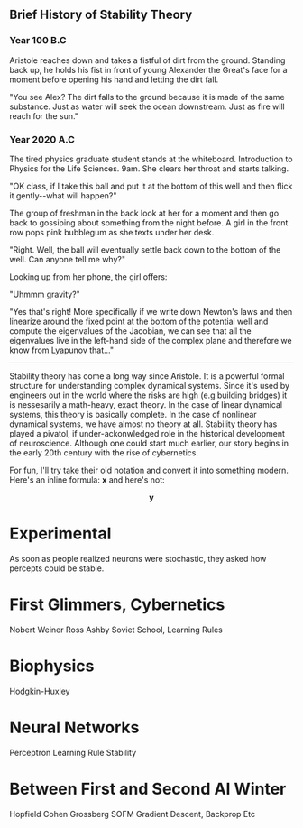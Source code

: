 ## Brief History of Stability Theory

### Year 100 B.C



Aristole reaches down and takes a fistful of dirt from the ground. Standing back up, he holds his fist in front of young Alexander the Great's face for a moment before opening his hand and letting the dirt fall.

"You see Alex? The dirt falls to the ground because it is made of the same substance. Just as water will seek the ocean downstream. Just as fire will reach for the sun."

### Year 2020 A.C

The tired physics graduate student stands at the whiteboard. Introduction to Physics for the Life Sciences. 9am. She clears her throat and starts talking.

"OK class, if I take this ball and put it at the bottom of this well and then flick it gently--what will happen?"

The group of freshman in the back look at her for a moment and then go back to gossiping about something from the night before. A girl in the front row pops pink bubblegum as she texts under her desk. 

"Right. Well, the ball will eventually settle back down to the bottom of the well. Can anyone tell me why?"

Looking up from her phone, the girl offers:

"Uhmmm gravity?" 

"Yes that's right! More specifically if we write down Newton's laws and then linearize around the fixed point at the bottom of the potential well and compute the eigenvalues of the Jacobian, we can see that all the eigenvalues live in the left-hand side of the complex plane and therefore we know from Lyapunov that..."

----

Stability theory has come a long way since Aristole. It is a powerful formal structure for understanding complex dynamical systems. Since it's used by engineers out in the world where the risks are high (e.g building bridges) it is nessesarily a math-heavy, exact theory. In the case of linear dynamical systems, this theory is basically complete. In the case of nonlinear dynamical systems, we have almost no theory at all. Stability theory has played a pivatol, if under-ackonwledged role in the historical development of neuroscience. Although one could start much earlier, our story begins in the early 20th century with the rise of cybernetics. 


For fun, I'll try take their old notation and convert it into something modern. Here's an inline formula: $\mathbf{x}$ and here's not:

$$\mathbf{y}$$


# Experimental 
As soon as people realized neurons were stochastic, they asked how percepts could be stable. 

# First Glimmers, Cybernetics 
Nobert Weiner 
Ross Ashby 
Soviet School, Learning Rules

# Biophysics
Hodgkin-Huxley

# Neural Networks
Perceptron
Learning Rule Stability 

# Between First and Second AI Winter
Hopfield 
Cohen Grossberg
SOFM 
Gradient Descent, Backprop Etc




